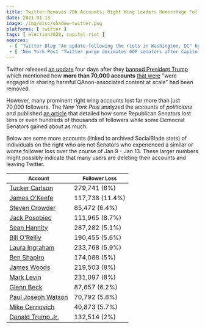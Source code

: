 ```yaml
---
title: Twitter Removes 70k Accounts; Right Wing Leaders Hemorrhage Followers
date: 2021-01-13
image: /img/misc/shadow-twitter.png
platforms: [ twitter ]
tags: [ election2020, capitol-riot ]
sources:
 - [ 'Twitter Blog "An update following the riots in Washington, DC" by Twitter Safety (12 Jan 2021)', 'https://archive.is/LC22Z' ]
 - [ 'New York Post "Twitter purge decimates GOP senators after Capitol riot, but Democrats gain" by Jon Levine (16 Jan 2021)', 'https://archive.is/t44pw' ]
---
```


Twitter released [an update](https://archive.is/t44pw) four days after they
[banned President Trump](/events/twitter-bans-trump/) which mentioned how
**more than 70,000 accounts** [that
were](https://archive.is/LC22Z#selection-619.317-619.381) "were engaged in
sharing harmful QAnon-associated content at scale" had been removed.

However, many prominent right wing accounts lost far more than just 70,000
followers. The _New York Post_ analyzed the accounts of _politicians_ and
published [an article](https://archive.is/t44pw) that detailed how some
Republican Senators lost tens or even hundreds of thousands of followers while
some Democrat Senators gained about as much.

Below are some more accounts (linked to archived SocialBlade stats) of
individuals on the right who are not Senators who experienced a similar or
worse follower loss over the course of Jan 9 - Jan 13. These larger numbers
might possibly indicate that many users are deleting their accounts and leaving
Twitter.

<small>Account</small> | <small>Follower Loss</small>
---|---
[Tucker Carlson](http://web.archive.org/web/20210119005712/https://socialblade.com/twitter/user/tuckercarlson) | 279,741 (6%)
[James O'Keefe](https://archive.is/8y3hv) | 117,738 (11.4%)
[Steven Crowder](http://web.archive.org/web/20210119031837/https://socialblade.com/twitter/user/scrowder) | 85,472 (6.4%)
[Jack Posobiec](http://web.archive.org/web/20210119031831/https://socialblade.com/twitter/user/jackposobiec) | 111,965 (8.7%)
[Sean Hannity](http://web.archive.org/web/20210118211011/https://socialblade.com/twitter/user/seanhannity) | 287,282 (5.1%)
[Bill O'Reilly](https://archive.is/3iXRc) | 190,455 (5.6%)
[Laura Ingraham](http://web.archive.org/web/20210119005247/https://socialblade.com/twitter/user/ingrahamangle) | 233,768 (5.9%)
[Ben Shapiro](http://web.archive.org/web/20210119005759/https://socialblade.com/twitter/user/benshapiro) | 174,088 (5%)
[James Woods](http://web.archive.org/web/20210119010056/https://socialblade.com/twitter/user/realjameswoods) | 219,503 (8%)
[Mark Levin](http://web.archive.org/web/20210119011807/https://socialblade.com/twitter/user/marklevinshow) | 231,097 (8%)
[Glenn Beck](http://web.archive.org/web/20210119013439/https://socialblade.com/twitter/user/glennbeck) | 87,657 (6.2%)
[Paul Joseph Watson](http://web.archive.org/web/20210119015548/https://socialblade.com/twitter/user/prisonplanet) | 70,792 (5.8%)
[Mike Cernovich](http://web.archive.org/save/https://socialblade.com/twitter/user/cernovich) | 40,873 (5.7%)
[Donald Trump Jr.](https://archive.is/jZx2i) | 132,514 (2%)
